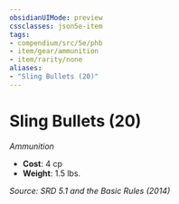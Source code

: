 ```yaml
---
obsidianUIMode: preview
cssclasses: json5e-item
tags:
- compendium/src/5e/phb
- item/gear/ammunition
- item/rarity/none
aliases: 
- "Sling Bullets (20)"
---
```

# Sling Bullets (20)
*Ammunition*  

- **Cost**: 4 cp
- **Weight**: 1.5 lbs.

*Source: SRD 5.1 and the Basic Rules (2014)*